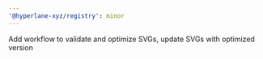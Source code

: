```yaml
---
'@hyperlane-xyz/registry': minor
---
```


Add workflow to validate and optimize SVGs, update SVGs with optimized version

